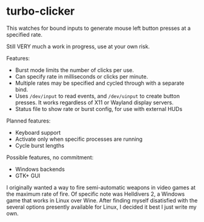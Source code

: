 # turbo-clicker
This watches for bound inputs to generate mouse left button presses at a specified rate.

Still VERY much a work in progress, use at your own risk.

Features:
- Burst mode limits the number of clicks per use.
- Can specify rate in milliseconds or clicks per minute.
- Multiple rates may be specified and cycled through with a separate bind.
- Uses `/dev/input` to read events, and `/dev/uinput` to create button presses. It works regardless of X11 or Wayland display servers.
- Status file to show rate or burst config, for use with external HUDs

Planned features:
- Keyboard support
- Activate only when specific processes are running
- Cycle burst lengths

Possible features, no commitment:
- Windows backends
- GTK+ GUI

I originally wanted a way to fire semi-automatic weapons in video games at the maximum rate of fire.
Of specific note was Helldivers 2, a Windows game that works in Linux over Wine.
After finding myself disatisfied with the several options presently available for Linux, I decided it best I just write my own.

